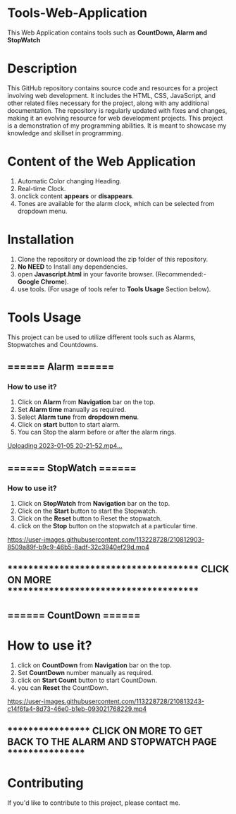 
# Tools-Web-Application
This Web Application contains tools such as **CountDown, Alarm and StopWatch**


# Description
This GitHub repository contains source code and resources for a project involving web development. It includes the HTML, CSS, JavaScript, and other related files necessary for the project, along with any additional documentation. The repository is regularly updated with fixes and changes, making it an evolving resource for web development projects. This project is a demonstration of my programming abilities. It is meant to showcase my knowledge and skillset in programming.

# Content of the Web Application
1. Automatic Color changing Heading.
2. Real-time Clock.
3. onclick content **appears** or **disappears**.
4. Tones are available for the alarm clock, which can be selected from dropdown menu.


# Installation
1. Clone the repository or download the zip folder of this repository.
2. **No NEED** to Install any dependencies.
3. open **Javascript.html** in your favorite browser. (Recommended:- **Google Chrome**).
4. use tools. (For usage of tools refer to **Tools Usage** Section below).


# Tools Usage 
This project can be used to utilize different tools such as Alarms, Stopwatches and Countdowns.

## **====== Alarm ======**

   ### How to use it?
   1. Click on **Alarm** from **Navigation** bar on the top.
   2. Set **Alarm time** manually as required.
   3. Select **Alarm tune** from **dropdown menu**.
   4. Click on **start** button to start alarm.
   5. You can Stop the alarm before or after the alarm rings. 
        

   [Uploading 2023-01-05 20-21-52.mp4…](https://user-images.githubusercontent.com/113228728/210812393-f3c148a7-9243-42c0-a49f-a4078a7b2874.mp4)


## **====== StopWatch ======**
   ### How to use it?
   1. Click on **StopWatch** from **Navigation** bar on the top.
   2. Click on the **Start** button to start the Stopwatch.
   3. Click on the **Reset** button to Reset the stopwatch.
   4. click on the **Stop** button on the stopwatch at a particular time.
            
            

  https://user-images.githubusercontent.com/113228728/210812903-8509a89f-b9c9-46b5-8adf-32c3940ef29d.mp4




            
## ************************************* **CLICK ON MORE** *************************************
              

 


## **====== CountDown ======**
   # How to use it?
   1. click on **CountDown** from **Navigation** bar on the top.
   2. Set **CountDown** number manually as required.
   3. click on **Start Count** button to start CountDown.
   4. you can **Reset** the CountDown. 

              

  https://user-images.githubusercontent.com/113228728/210813243-c14f6fa4-8d73-46e0-b1eb-093021768229.mp4



## **************** **CLICK ON MORE TO GET BACK TO THE ALARM AND STOPWATCH PAGE** ***************

# Contributing
If you'd like to contribute to this project, please contact me.

